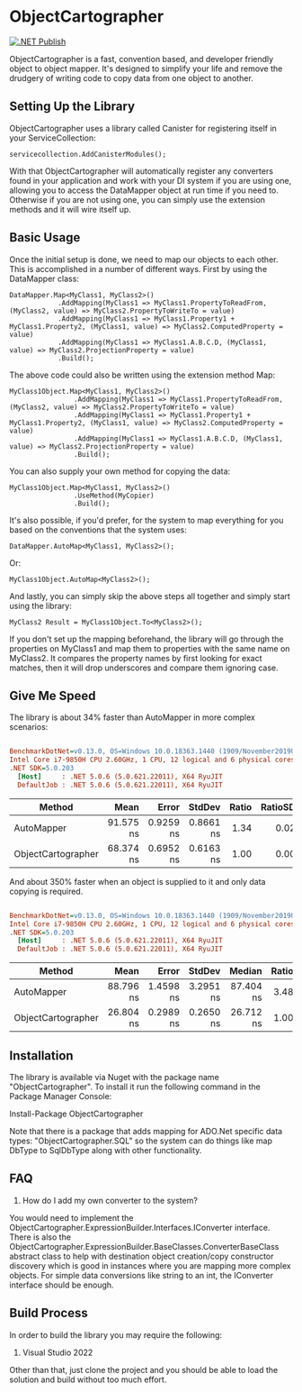 # ObjectCartographer

[![.NET Publish](https://github.com/JaCraig/ObjectCartographer/actions/workflows/dotnet-publish.yml/badge.svg)](https://github.com/JaCraig/ObjectCartographer/actions/workflows/dotnet-publish.yml)

ObjectCartographer is a fast, convention based, and developer friendly object to object mapper. It's designed to simplify your life and remove the drudgery of writing code to copy data from one object to another.

## Setting Up the Library

ObjectCartographer uses a library called Canister for registering itself in your ServiceCollection:

    servicecollection.AddCanisterModules();

With that ObjectCartographer will automatically register any converters found in your application and work with your DI system if you are using one, allowing you to access the DataMapper object at run time if you need to. Otherwise if you are not using one, you can simply use the extension methods and it will wire itself up.

## Basic Usage

Once the initial setup is done, we need to map our objects to each other. This is accomplished in a number of different ways. First by using the DataMapper class:

    DataMapper.Map<MyClass1, MyClass2>()
                .AddMapping(MyClass1 => MyClass1.PropertyToReadFrom, (MyClass2, value) => MyClass2.PropertyToWriteTo = value)
                .AddMapping(MyClass1 => MyClass1.Property1 + MyClass1.Property2, (MyClass1, value) => MyClass2.ComputedProperty = value)
                .AddMapping(MyClass1 => MyClass1.A.B.C.D, (MyClass1, value) => MyClass2.ProjectionProperty = value)
                .Build();

The above code could also be written using the extension method Map:

    MyClass1Object.Map<MyClass1, MyClass2>()
                    .AddMapping(MyClass1 => MyClass1.PropertyToReadFrom, (MyClass2, value) => MyClass2.PropertyToWriteTo = value)
                    .AddMapping(MyClass1 => MyClass1.Property1 + MyClass1.Property2, (MyClass1, value) => MyClass2.ComputedProperty = value)
                    .AddMapping(MyClass1 => MyClass1.A.B.C.D, (MyClass1, value) => MyClass2.ProjectionProperty = value)
                    .Build();
					
You can also supply your own method for copying the data:

    MyClass1Object.Map<MyClass1, MyClass2>()
                    .UseMethod(MyCopier)
                    .Build();

It's also possible, if you'd prefer, for the system to map everything for you based on the conventions that the system uses:

    DataMapper.AutoMap<MyClass1, MyClass2>();

Or:

    MyClass1Object.AutoMap<MyClass2>();

And lastly, you can simply skip the above steps all together and simply start using the library:

    MyClass2 Result = MyClass1Object.To<MyClass2>();

If you don't set up the mapping beforehand, the library will go through the properties on MyClass1 and map them to properties with the same name on MyClass2. It compares the property names by first looking for exact matches, then it will drop underscores and compare them ignoring case.

## Give Me Speed

The library is about 34% faster than AutoMapper in more complex scenarios:

``` ini

BenchmarkDotNet=v0.13.0, OS=Windows 10.0.18363.1440 (1909/November2019Update/19H2)
Intel Core i7-9850H CPU 2.60GHz, 1 CPU, 12 logical and 6 physical cores
.NET SDK=5.0.203
  [Host]     : .NET 5.0.6 (5.0.621.22011), X64 RyuJIT
  DefaultJob : .NET 5.0.6 (5.0.621.22011), X64 RyuJIT


```
|                            Method |      Mean |     Error |    StdDev | Ratio | RatioSD | Rank |
|---------------------------------- |----------:|----------:|----------:|------:|--------:|-----:|
|                        AutoMapper | 91.575 ns | 0.9259 ns | 0.8661 ns |  1.34 |    0.02 |    2 |
|                ObjectCartographer | 68.374 ns | 0.6952 ns | 0.6163 ns |  1.00 |    0.00 |    1 |

And about 350% faster when an object is supplied to it and only data copying is required.

``` ini

BenchmarkDotNet=v0.13.0, OS=Windows 10.0.18363.1440 (1909/November2019Update/19H2)
Intel Core i7-9850H CPU 2.60GHz, 1 CPU, 12 logical and 6 physical cores
.NET SDK=5.0.203
  [Host]     : .NET 5.0.6 (5.0.621.22011), X64 RyuJIT
  DefaultJob : .NET 5.0.6 (5.0.621.22011), X64 RyuJIT


```
|             Method |      Mean |     Error |    StdDev |    Median | Ratio | RatioSD | Rank |
|------------------- |----------:|----------:|----------:|----------:|------:|--------:|-----:|
|         AutoMapper | 88.796 ns | 1.4598 ns | 3.2951 ns | 87.404 ns |  3.48 |    0.16 |    2 |
| ObjectCartographer | 26.804 ns | 0.2989 ns | 0.2650 ns | 26.712 ns |  1.00 |    0.00 |    1 |

## Installation

The library is available via Nuget with the package name "ObjectCartographer". To install it run the following command in the Package Manager Console:

Install-Package ObjectCartographer

Note that there is a package that adds mapping for ADO.Net specific data types: "ObjectCartographer.SQL" so the system can do things like map DbType to SqlDbType along with other functionality.

## FAQ

1. How do I add my own converter to the system?

You would need to implement the ObjectCartographer.ExpressionBuilder.Interfaces.IConverter interface. There is also the ObjectCartographer.ExpressionBuilder.BaseClasses.ConverterBaseClass abstract class to help with destination object creation/copy constructor discovery which is good in instances where you are mapping more complex objects. For simple data conversions like string to an int, the IConverter interface should be enough.

## Build Process

In order to build the library you may require the following:

1. Visual Studio 2022

Other than that, just clone the project and you should be able to load the solution and build without too much effort.
